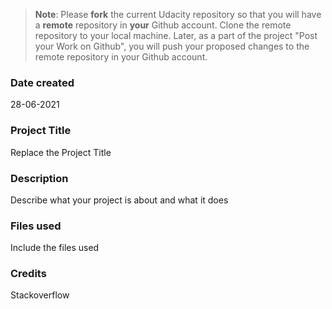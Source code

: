 >**Note**: Please **fork** the current Udacity repository so that you will have a **remote** repository in **your** Github account. Clone the remote repository to your local machine. Later, as a part of the project "Post your Work on Github", you will push your proposed changes to the remote repository in your Github account.

### Date created
28-06-2021

### Project Title
Replace the Project Title

### Description
Describe what your project is about and what it does

### Files used
Include the files used

### Credits
Stackoverflow  

